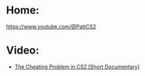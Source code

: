 # Home:
https://www.youtube.com/@PattCS2

# Video:
- [The Cheating Problem in CS2 [Short Documentary]](https://youtu.be/sX5MLZvGGxU)
